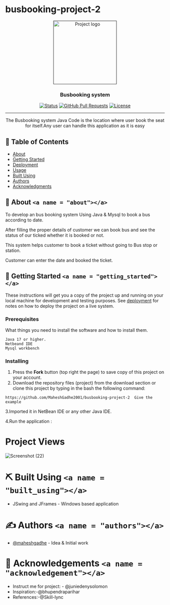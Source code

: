 # busbooking-project-2
<p align="center">
  <a href="" rel="noopener">
 <img width=200px height=200px src=" ![icons8-bus-64](https://user-images.githubusercontent.com/126501046/236137091-6a109bbf-ad89-493b-a66a-e1cd0463aefb.png)
  " alt="Project logo"></a>
</p>

<h3 align="center">Busbooking system</h3>

<div align="center">

  [![Status](https://www.google.com/url?sa=i&url=https%3A%2F%2Fgithub.com%2Ftopics%2Fhospital-management-system%3Fl%3Dpython&psig=AOvVaw11txWWXobtW-hg6xS2NoI1&ust=1682595253838000&source=images&cd=vfe&ved=0CBEQjRxqFwoTCJDy9_y5x_4CFQAAAAAdAAAAABAE)]()
  [![GitHub Pull Requests](https://img.shields.io/github/issues-pr/kylelobo/The-Documentation-Compendium.svg)](https://github.com/kylelobo/The-Documentation-Compendium/pulls)
  [![License](https://img.shields.io/badge/license-MIT-blue.svg)](/LICENSE)

</div>

---

<p align="center">The Busbooking system Java Code is the location where user book the seat for itself.Any user can handle this application as it is easy
    <br> 
</p>

## 📝 Table of Contents

- [About](#about)
- [Getting Started](#getting_started)
- [Deployment](#deployment)
- [Usage](#usage)
- [Built Using](#built_using)
- [Authors](#authors)
- [Acknowledgments](#acknowledgement)

## 🧐 About `<a name = "about"></a>`

To develop an bus booking system Using Java &  Mysql to book a bus according to date.

After filling the proper details of customer we can book bus and see the status of our ticked whether it is booked or not.

This system helps customer to book a ticket without going to Bus stop or station.

Customer can enter the date and booked the ticket.


## 🏁 Getting Started `<a name = "getting_started"></a>`

These instructions will get you a copy of the project up and running on your local machine for development and testing purposes. See [deployment](#deployment) for notes on how to deploy the project on a live system.

### Prerequisites

What things you need to install the software and how to install them.

```
Java 17 or higher.
Netbeand IDE
Mysql workbench
```

### Installing

1. Press the **Fork** button (top right the page) to save copy of this project on your account.
2. Download the repository files (project) from the download section or clone this project by typing in the bash the following command:

```
https://github.com/MaheshGadhe2001/busbooking-project-2  Give the example
```

3.Imported it in NetBean IDE or any other Java IDE.

4.Run the application :

# Project Views

![Screenshot (22)](https://user-images.githubusercontent.com/126501046/236138034-5a04a77f-c9bf-40db-827d-12388f16c255.png)


# ⛏️ Built Using `<a name = "built_using"></a>`
- JSwing and JFrames - Windows based application

# ✍️ Authors `<a name = "authors"></a>`

- [@maheshgadhe](https://github.com/MaheshGadhe2001) - Idea & Initial work

# 🎉 Acknowledgements `<a name = "acknowledgement"></a>`

- Instruct me for project: - @juniedenysolomon
- Inspiration:-@bhupendraparihar
- References:-@Skill-lync
